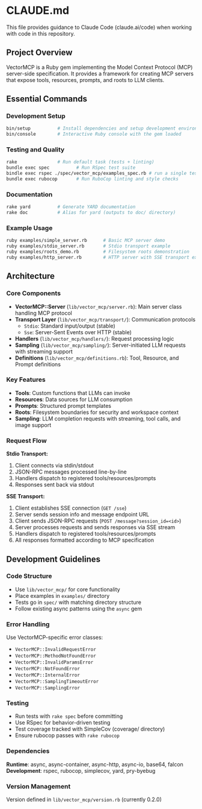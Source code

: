 # CLAUDE.md

This file provides guidance to Claude Code (claude.ai/code) when working with code in this repository.

## Project Overview

VectorMCP is a Ruby gem implementing the Model Context Protocol (MCP) server-side specification. It provides a framework for creating MCP servers that expose tools, resources, prompts, and roots to LLM clients.

## Essential Commands

### Development Setup

```bash
bin/setup          # Install dependencies and setup development environment
bin/console        # Interactive Ruby console with the gem loaded
```

### Testing and Quality

```bash
rake               # Run default task (tests + linting)
bundle exec spec          # Run RSpec test suite
bindle exec rspec ./spec/vector_mcp/examples_spec.rb # run a single test file
bundle exec rubocop       # Run RuboCop linting and style checks
```

### Documentation

```bash
rake yard          # Generate YARD documentation
rake doc           # Alias for yard (outputs to doc/ directory)
```

### Example Usage

```bash
ruby examples/simple_server.rb      # Basic MCP server demo
ruby examples/stdio_server.rb       # Stdio transport example
ruby examples/roots_demo.rb         # Filesystem roots demonstration
ruby examples/http_server.rb        # HTTP server with SSE transport example
```

## Architecture

### Core Components

- **VectorMCP::Server** (`lib/vector_mcp/server.rb`): Main server class handling MCP protocol
- **Transport Layer** (`lib/vector_mcp/transport/`): Communication protocols
  - `Stdio`: Standard input/output (stable)
  - `Sse`: Server-Sent Events over HTTP (stable)
- **Handlers** (`lib/vector_mcp/handlers/`): Request processing logic
- **Sampling** (`lib/vector_mcp/sampling/`): Server-initiated LLM requests with streaming support
- **Definitions** (`lib/vector_mcp/definitions.rb`): Tool, Resource, and Prompt definitions

### Key Features

- **Tools**: Custom functions that LLMs can invoke
- **Resources**: Data sources for LLM consumption
- **Prompts**: Structured prompt templates
- **Roots**: Filesystem boundaries for security and workspace context
- **Sampling**: LLM completion requests with streaming, tool calls, and image support

### Request Flow

**Stdio Transport:**
1. Client connects via stdin/stdout
2. JSON-RPC messages processed line-by-line
3. Handlers dispatch to registered tools/resources/prompts
4. Responses sent back via stdout

**SSE Transport:**
1. Client establishes SSE connection (`GET /sse`)
2. Server sends session info and message endpoint URL
3. Client sends JSON-RPC requests (`POST /message?session_id=<id>`)
4. Server processes requests and sends responses via SSE stream
5. Handlers dispatch to registered tools/resources/prompts
6. All responses formatted according to MCP specification

## Development Guidelines

### Code Structure

- Use `lib/vector_mcp/` for core functionality
- Place examples in `examples/` directory
- Tests go in `spec/` with matching directory structure
- Follow existing async patterns using the `async` gem

### Error Handling

Use VectorMCP-specific error classes:

- `VectorMCP::InvalidRequestError`
- `VectorMCP::MethodNotFoundError`
- `VectorMCP::InvalidParamsError`
- `VectorMCP::NotFoundError`
- `VectorMCP::InternalError`
- `VectorMCP::SamplingTimeoutError`
- `VectorMCP::SamplingError`

### Testing

- Run tests with `rake spec` before committing
- Use RSpec for behavior-driven testing
- Test coverage tracked with SimpleCov (coverage/ directory)
- Ensure rubocop passes with `rake rubocop`

### Dependencies

**Runtime**: async, async-container, async-http, async-io, base64, falcon
**Development**: rspec, rubocop, simplecov, yard, pry-byebug

### Version Management

Version defined in `lib/vector_mcp/version.rb` (currently 0.2.0)
